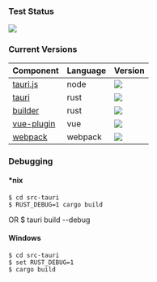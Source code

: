 ### Test Status

[![](https://img.shields.io/github/workflow/status/tauri-apps/tauri/test%20library?label=test%20library)](https://github.com/tauri-apps/tauri/actions?query=workflow%3A%22test+library%22)

### Current Versions

| Component                                                             | Language | Version                                                         |
| --------------------------------------------------------------------- | -------- | --------------------------------------------------------------- |
| [tauri.js](https://github.com/tauri-apps/tauri/tree/dev/cli/tauri.js) | node     | ![](https://img.shields.io/npm/v/tauri.svg)                     |
| [tauri](https://github.com/tauri-apps/tauri/tree/dev/tauri)           | rust     | ![](https://img.shields.io/crates/v/tauri.svg)                  |
| [builder](https://github.com/tauri-apps/tauri/tree/dev/cli/tauri-cli) | rust     | ![](https://img.shields.io/crates/v/tauri-cli.svg)              |
| [vue-plugin](https://github.com/tauri-apps/vue-cli-plugin-tauri)      | vue      | ![](https://img.shields.io/npm/v/vue-cli-plugin-tauri.svg)      |
| [webpack](https://github.com/tauri-apps/tauri-webpack)                | webpack  | ![](https://img.shields.io/npm/v/@tauri-apps/tauri-webpack.svg) |

### Debugging

#### \*nix

    $ cd src-tauri
    $ RUST_DEBUG=1 cargo build

OR $ tauri build --debug

#### Windows

    $ cd src-tauri
    $ set RUST_DEBUG=1
    $ cargo build
